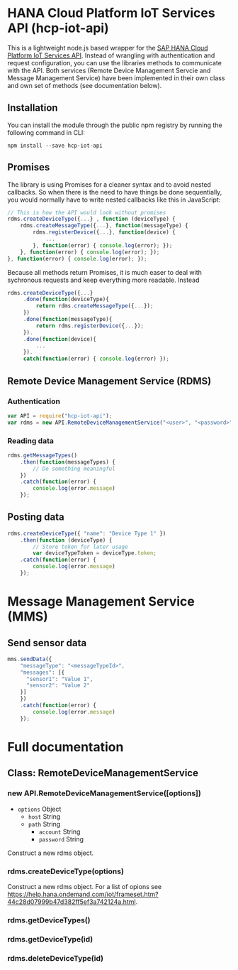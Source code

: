 # HANA Cloud Platform IoT Services API (hcp-iot-api)

This is a lightweight node.js based wrapper for the [SAP HANA Cloud Platform IoT Services API](https://help.hana.ondemand.com/iot/frameset.htm?ad829c660e584c329200022332f04d00.html). 
Instead of wrangling with authentication and request configuration, you can use the libraries methods to communicate with the API.
Both services (Remote Device Management Servcie and Message Management Service) have been implemented in their own class and own set of methods (see documentation below).

## Installation

You can install the module through the public npm registry by running the
following command in CLI:

```
npm install --save hcp-iot-api
```

## Promises

The library is using Promises for a cleaner syntax and to avoid nested callbacks.
So when there is the need to have things be done sequentially, you would normally have to write nested callbacks like this in JavaScript:

```js
// This is how the API would look without promises
rdms.createDeviceType({...} , function (deviceType) {
	rdms.createMessageType({...}, function(messageType) {		
		rdms.registerDevice({...}, function(device) {
			...
		}, function(error) { console.log(error); });
	}, function(error) { console.log(error); });
}, function(error) { console.log(error); });
```
Because all methods return Promises, it is much easer to deal with sychronous requests and keep everything more readable.
Instead 

```js
rdms.createDeviceType({...}
	 .done(function(deviceType){
		 return rdms.createMessageType({...});
	 })
	 .done(function(messageType){
		 return rdms.registerDevice({...});
	 }).
	 .done(function(device){
		 ...
	 }).
	 catch(function(error) { console.log(error) });
```

## Remote Device Management Service (RDMS)


### Authentication

```js
var API = require("hcp-iot-api");
var rdms = new API.RemoteDeviceManagementService("<user>", "<password>");
```

### Reading data

```js
rdms.getMessageTypes()
	.then(function(messageTypes) {
		// Do something meaningful
	})
	.catch(function(error) {
		console.log(error.message)
	});
```

## Posting data

```js
rdms.createDeviceType({ "name": "Device Type 1" })
	.then(function (deviceType) {
		// Store token for later usage
		var deviceTypeToken = deviceType.token;
	.catch(function(error) {
		console.log(error.message)
	});
```

# Message Management Service (MMS)

## Send sensor data

```js
mms.sendData({
	"messageType": "<messageTypeId>",
	"messages": [{
      "sensor1": "Value 1",
      "sensor2": "Value 2"
    }]
	})
	.catch(function(error) {
		console.log(error.message)
	});
```	
	
# Full documentation

## Class: RemoteDeviceManagementService

### new API.RemoteDeviceManagementService([options])

* `options` Object
  * `host` String
  * `path` String
	* `account` String
	* `password` String

Construct a new rdms object.


### rdms.createDeviceType(options)

Construct a new rdms object.
For a list of opions see https://help.hana.ondemand.com/iot/frameset.htm?44c28d07999b47d382ff5ef3a742124a.html.

### rdms.getDeviceTypes()
### rdms.getDeviceType(id)
### rdms.deleteDeviceType(id)